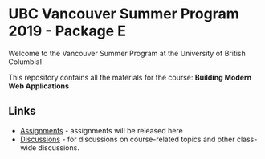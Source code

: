 # UBC Vancouver Summer Program 2019 - Package E

Welcome to the Vancouver Summer Program at the University of British Columbia!

This repository contains all the materials for the course: **Building Modern Web Applications**

## Links

* [Assignments](https://github.com/ubp-vsp19/classroom/blob/master/assignments) - assignments will be released here
* [Discussions](https://github.com/orgs/ubc-vsp19/teams/everyone) - for discussions on course-related topics and other class-wide discussions.
